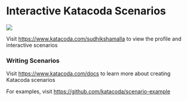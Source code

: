 # Interactive Katacoda Scenarios

[![](http://shields.katacoda.com/katacoda/sudhikshamalla/count.svg)](https://www.katacoda.com/sudhikshamalla "Get your profile on Katacoda.com")

Visit https://www.katacoda.com/sudhikshamalla to view the profile and interactive scenarios

### Writing Scenarios
Visit https://www.katacoda.com/docs to learn more about creating Katacoda scenarios

For examples, visit https://github.com/katacoda/scenario-example

